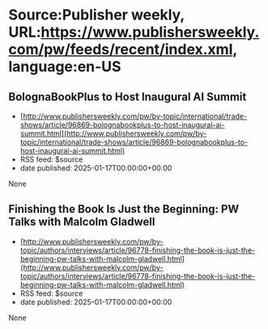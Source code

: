 # Source:Publisher weekly, URL:https://www.publishersweekly.com/pw/feeds/recent/index.xml, language:en-US

## BolognaBookPlus to Host Inaugural AI Summit
 - [http://www.publishersweekly.com/pw/by-topic/international/trade-shows/article/96869-bolognabookplus-to-host-inaugural-ai-summit.html](http://www.publishersweekly.com/pw/by-topic/international/trade-shows/article/96869-bolognabookplus-to-host-inaugural-ai-summit.html)
 - RSS feed: $source
 - date published: 2025-01-17T00:00:00+00:00

None

## Finishing the Book Is Just the Beginning: PW Talks with Malcolm Gladwell
 - [http://www.publishersweekly.com/pw/by-topic/authors/interviews/article/96778-finishing-the-book-is-just-the-beginning-pw-talks-with-malcolm-gladwell.html](http://www.publishersweekly.com/pw/by-topic/authors/interviews/article/96778-finishing-the-book-is-just-the-beginning-pw-talks-with-malcolm-gladwell.html)
 - RSS feed: $source
 - date published: 2025-01-17T00:00:00+00:00

None

